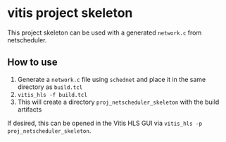# vitis project skeleton

This project skeleton can be used with a generated `network.c` from
netscheduler.

## How to use

1. Generate a `network.c` file using `schednet` and place it in the same
   directory as `build.tcl`
2. `vitis_hls -f build.tcl`
3. This will create a directory `proj_netscheduler_skeleton` with the build
   artifacts 

If desired, this can be opened in the Vitis HLS GUI via `vitis_hls -p
proj_netscheduler_skeleton`.
